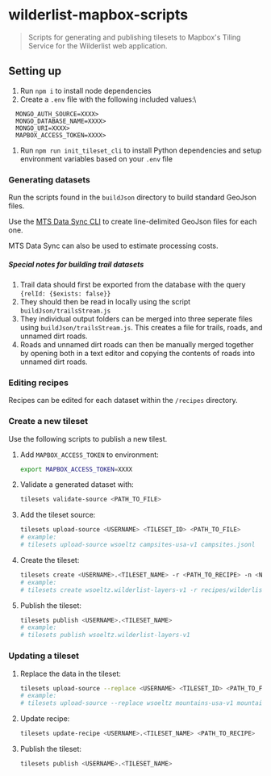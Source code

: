 # wilderlist-mapbox-scripts

> Scripts for generating and publishing tilesets to Mapbox's Tiling Service for the Wilderlist web application.

## Setting up

1. Run `npm i` to install node dependencies
1. Create a `.env` file with the following included values:\
  ```
    MONGO_AUTH_SOURCE=XXXX>
    MONGO_DATABASE_NAME=XXXX>
    MONGO_URI=XXXX>
    MAPBOX_ACCESS_TOKEN=XXXX>
  ```
1. Run `npm run init_tileset_cli` to install Python dependencies and setup environment variables based on your `.env` file

### Generating datasets

Run the scripts found in the `buildJson` directory to build standard GeoJson files.

Use the [MTS Data Sync CLI](https://github.com/mapbox/mts-data-sync) to create line-delimited GeoJson files for each one. 

MTS Data Sync can also be used to estimate processing costs.

##### Special notes for building trail datasets

1. Trail data should first be exported from the database with the query `{relId: {$exists: false}}`
1. They should then be read in locally using the script `buildJson/trailsStream.js`
1. They individual output folders can be merged into three seperate files using `buildJson/trailsStream.js`. This creates a file for trails, roads, and unnamed dirt roads.
1. Roads and unnamed dirt roads can then be manually merged together by opening both in a text editor and copying the contents of roads into unnamed dirt roads.

### Editing recipes

Recipes can be edited for each dataset within the `/recipes` directory.

### Create a new tileset

Use the following scripts to publish a new tilest.

1. Add `MAPBOX_ACCESS_TOKEN` to environment:
    ```bash
    export MAPBOX_ACCESS_TOKEN=XXXX
    ```
1. Validate a generated dataset with:
    ```bash
    tilesets validate-source <PATH_TO_FILE>
    ```
1. Add the tileset source:
    ```bash
    tilesets upload-source <USERNAME> <TILESET_ID> <PATH_TO_FILE>
    # example:
    # tilesets upload-source wsoeltz campsites-usa-v1 campsites.jsonl
    ```
1. Create the tileset:
    ```bash
    tilesets create <USERNAME>.<TILESET_NAME> -r <PATH_TO_RECIPE> -n <NAME_OF_TILESET>
    # example:
    # tilesets create wsoeltz.wilderlist-layers-v1 -r recipes/wilderlist_layers_recipe.json -n "Wilderlist Layers v1"
    ```
1. Publish the tileset:
    ```bash
    tilesets publish <USERNAME>.<TILESET_NAME>
    # example:
    # tilesets publish wsoeltz.wilderlist-layers-v1
    ```

### Updating a tileset

1. Replace the data in the tileset:
    ```bash
    tilesets upload-source --replace <USERNAME> <TILESET_ID> <PATH_TO_FILE>
    # example:
    # tilesets upload-source --replace wsoeltz mountains-usa-v1 mountains.jsonl
    ```
1. Update recipe:
    ```bash
    tilesets update-recipe <USERNAME>.<TILESET_NAME> <PATH_TO_RECIPE>
    ```
1. Publish the tileset:
    ```bash
    tilesets publish <USERNAME>.<TILESET_NAME>
    ```
